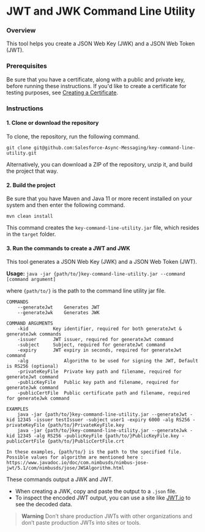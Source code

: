 # JWT and JWK Command Line Utility

### Overview

This tool helps you create a JSON Web Key (JWK) and a JSON Web Token (JWT).

### Prerequisites

Be sure that you have a certificate, along with a public and private key, before running these instructions. If you'd like to create a certificate for testing purposes, see [Creating a Certificate](CreatingCertificates.md).

### Instructions

#### 1. Clone or download the repository

To clone, the repository, run the following command.

`git clone git@github.com:Salesforce-Async-Messaging/key-command-line-utility.git`

Alternatively, you can download a ZIP of the repository, unzip it, and build the project that way.

#### 2. Build the project

Be sure that you have Maven and Java 11 or more recent installed on your system and then enter the following command.

`mvn clean install`

This command creates the `key-command-line-utility.jar` file, which resides in the `target` folder.

#### 3. Run the commands to create a JWT and JWK

This tool generates a JSON Web Key (JWK) and a JSON Web Token (JWT).

**Usage:** `java -jar {path/to/}key-command-line-utility.jar --command [command argument]`

where `{path/to/}` is the path to the command line utility jar file.

	COMMANDS
		--generateJwt 	 Generates JWT
		--generateJwk 	 Generates JWK

	COMMAND ARGUMENTS
		-kid 		 Key identifier, required for both generateJwt & generateJwk commands
		-issuer 	 JWT issuer, required for generateJwt command
		-subject 	 Subject, required for generateJwt command
		-expiry 	 JWT expiry in seconds, required for generateJwt command
		-alg         	 Algorithm to be used for signing the JWT, Default is RS256 (optional)
		-privateKeyFile  Private key path and filename, required for generateJwt command
		-publicKeyFile 	 Public key path and filename, required for generateJwk command
		-publicCertFile  Public certificate path and filename, required for generateJwk command

	EXAMPLES
		java -jar {path/to/}key-command-line-utility.jar --generateJwt -kid 12345 -issuer testIssuer -subject user1 -expiry 6000 -alg RS256 -privateKeyFile {path/to/}PrivateKeyFile.key
		java -jar {path/to/}key-command-line-utility.jar --generateJwk -kid 12345 -alg RS256 -publicKeyFile {path/to/}PublicKeyFile.key -publicCertFile {path/to/}PublicCertFile.crt
		
	In these examples, {path/to/} is the path to the specified file. 
	Possible values for algorithm are mentioned here : https://www.javadoc.io/doc/com.nimbusds/nimbus-jose-jwt/5.1/com/nimbusds/jose/JWSAlgorithm.html

These commands output a JWK and JWT.

* When creating a JWK, copy and paste the output to a `.json` file.
* To inspect the encoded JWT output, you can use a site like [JWT.io](https://jwt.io/) to see the decoded data.

> **Warning**
> Don’t share production JWTs with other organizations and don’t paste production JWTs into sites or tools.
